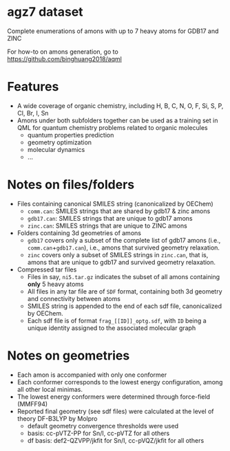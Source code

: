 # agz7 dataset 
Complete enumerations of amons with up to 7 heavy atoms for GDB17 and ZINC

For how-to on amons generation, go to https://github.com/binghuang2018/aqml

# Features
- A wide coverage of organic chemistry, including H, B, C, N, O, F, Si, S, P, Cl, Br, I, Sn
- Amons under both subfolders together can be used as a training set in QML for quantum chemistry problems related to organic molecules
  - quantum properties prediction
  - geometry optimization
  - molecular dynamics 
  - ...

# Notes on files/folders 
- Files containing canonical SMILES string (canonicalized by OEChem)
  - `comm.can`: SMILES strings that are shared by gdb17 & zinc amons
  - `gdb17.can`: SMILES strings that are unique to gdb17 amons
  - `zinc.can`: SMILES strings that are unique to ZINC amons
- Folders containing 3d geometries of amons
  - `gdb17` covers only a subset of the complete list of gdb17 amons (i.e., `comm.can`+`gdb17.can`), i.e., amons that survived geometry relaxation. 
  - `zinc` covers only a subset of SMILES strings in `zinc.can`, that is, amons that are unique to gdb17 and survived geometry relaxation.
- Compressed tar files
  - Files in say, `ni5.tar.gz` indicates the subset of all amons containing **__only__** 5 heavy atoms
  - All files in any tar file are of `SDF` format, containing both 3d geometry and connectivity between atoms
  - SMILES string is appended to the end of each sdf file, canonicalized by OEChem.
  - Each sdf file is of format `frag_[[ID]]_optg.sdf`, with `ID` being a unique identity assigned to the associated molecular graph


# Notes on geometries
- Each amon is accompanied with only one conformer
- Each conformer corresponds to the lowest energy configuration, among all other local minimas.
- The lowest energy conformers were determined through force-field (MMFF94)
- Reported final geometry (see sdf files) were calculated at the level of theory DF-B3LYP by Molpro
  - default geometry convergence thresholds were used
  - basis: cc-pVTZ-PP for Sn/I, cc-pVTZ for all others
  - df basis: def2-QZVPP/jkfit for Sn/I, cc-pVQZ/jkfit for all others
  
